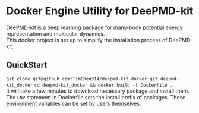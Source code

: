 # Docker Engine Utility for DeePMD-kit
[DeePMD-kit](https://github.com/deepmodeling/deepmd-kit#run-md-with-native-code) is a deep learning package for many-body potential energy representation and molecular dynamics.   
This docker project is set up to simplify the installation process of DeePMD-kit.

## QuickStart 
`git clone git@github.com:TimChen314/deepmd-kit_docker.git deepmd-kit_docker`
`cd deepmd-kit_docker && docker build -f Dockerfile .`   
It will take a few minutes to download necessary package and install them.   
The `ENV` statement in Dockerfile sets the install prefix of packages. These environment variables can be set by users themselves.
